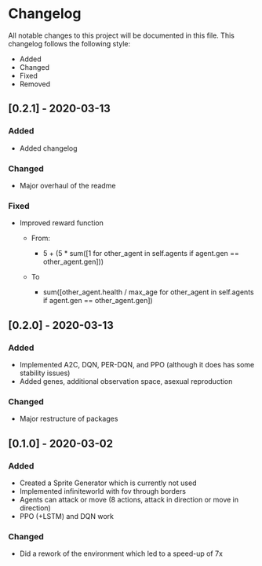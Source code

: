 # Changelog

All notable changes to this project will be documented in this file. This changelog
follows the following style:
- Added
- Changed
- Fixed
- Removed 


## [0.2.1] - 2020-03-13

### Added
- Added changelog 

### Changed
- Major overhaul of the readme

### Fixed
- Improved reward function
    - From:
        - 5 + (5 * sum([1 for other_agent in self.agents if agent.gen == other_agent.gen]))

    - To
        - sum([other_agent.health / max_age for other_agent in self.agents if agent.gen == other_agent.gen])

## [0.2.0] - 2020-03-13

### Added
- Implemented A2C, DQN, PER-DQN, and PPO (although it does has some stability issues)
- Added genes, additional observation space, asexual reproduction

### Changed
- Major restructure of packages

## [0.1.0] - 2020-03-02

### Added
* Created a Sprite Generator which is currently not used
* Implemented infiniteworld with fov through borders
* Agents can attack or move (8 actions, attack in direction or move in direction)
* PPO (+LSTM) and DQN work

### Changed
* Did a rework of the environment which led to a speed-up of 7x


